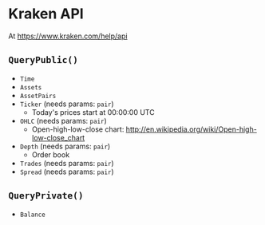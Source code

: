 # Kraken API
At https://www.kraken.com/help/api

## `QueryPublic()`
- `Time`
- `Assets`
- `AssetPairs`
- `Ticker` (needs params: `pair`)
    - Today's prices start at 00:00:00 UTC
- `OHLC` (needs params: `pair`)
    - Open-high-low-close chart: http://en.wikipedia.org/wiki/Open-high-low-close_chart
- `Depth` (needs params: `pair`)
    - Order book
- `Trades` (needs params: `pair`)
- `Spread` (needs params: `pair`)

## `QueryPrivate()`
- `Balance`